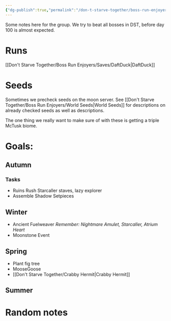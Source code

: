 ```yaml
---
{"dg-publish":true,"permalink":"/don-t-starve-together/boss-run-enjoyers/dst-boss-run/"}
---
```


Some notes here for the group. We try to beat all bosses in DST, before day 100 is almost expected.

# Runs
[[Don't Starve Together/Boss Run Enjoyers/Saves/DaftDuck\|DaftDuck]]

# Seeds
Sometimes we precheck seeds on the moon server. See [[Don't Starve Together/Boss Run Enjoyers/World Seeds\|World Seeds]] for descriptions on already checked seeds as well as descriptions.

The one thing we really want to make sure of with these is getting a triple McTusk biome. 

# Goals:

## Autumn 
### Tasks
* Ruins Rush
	Starcaller staves, lazy explorer
* Assemble Shadow Setpieces

## Winter
* Ancient Fuelweaver
	*Remember: Nightmare Amulet, Starcaller, Atrium Heart*
* Moonstone Event 

## Spring
* Plant fig tree
* MooseGoose
* [[Don't Starve Together/Crabby Hermit\|Crabby Hermit]]


## Summer


# Random notes


